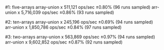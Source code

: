 #1: five-arrays
  array-union x 511,121 ops/sec ±0.80% (96 runs sampled)
  arr-union x 5,716,039 ops/sec ±0.86% (93 runs sampled)

#2: ten-arrays
  array-union x 245,196 ops/sec ±0.69% (94 runs sampled)
  arr-union x 1,850,786 ops/sec ±0.84% (97 runs sampled)

#3: two-arrays
  array-union x 563,869 ops/sec ±0.97% (94 runs sampled)
  arr-union x 9,602,852 ops/sec ±0.87% (92 runs sampled)